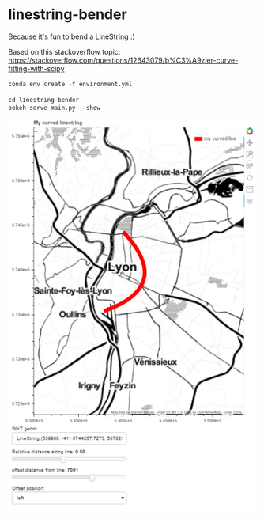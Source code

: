 # linestring-bender


Because it's fun to bend a LineString :)

Based on this stackoverflow topic: https://stackoverflow.com/questions/12643079/b%C3%A9zier-curve-fitting-with-scipy


```
conda env create -f environment.yml

cd linestring-bender
bokeh serve main.py --show
```

![example](img/example.png)
